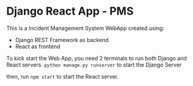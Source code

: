 # Django React App - PMS

This is a Incident Management System WebApp created using:
- Django REST Framework as backend
- React as frontend

To kick start the Web App, you need 2 terminals to run both Django and React servers.
`python manage.py runserver` to start the Django Server

then, run `npm start` to start the React server.
